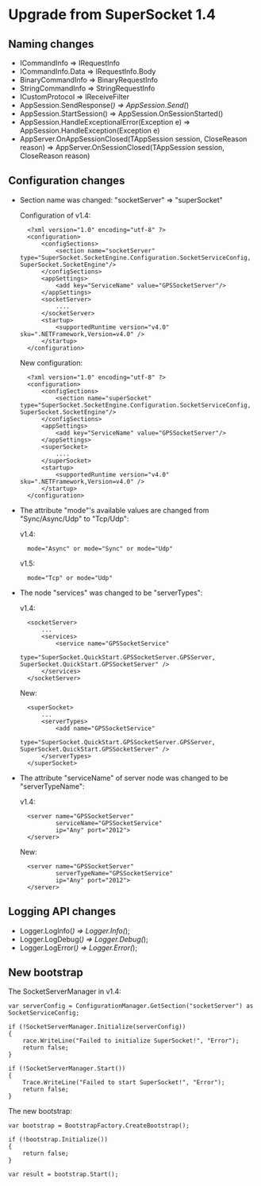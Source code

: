 # Upgrade from SuperSocket 1.4

## Naming changes

* ICommandInfo => IRequestInfo
* ICommandInfo.Data => IRequestInfo.Body
* BinaryCommandInfo => BinaryRequestInfo
* StringCommandInfo => StringRequestInfo
* ICustomProtocol => IReceiveFilter
* AppSession.SendResponse(*) => AppSession.Send(*)
* AppSession.StartSession() => AppSession.OnSessionStarted()
* AppSession.HandleExceptionalError(Exception e) => AppSession.HandleException(Exception e)
* AppServer.OnAppSessionClosed(TAppSession session, CloseReason reason) => AppServer.OnSessionClosed(TAppSession session, CloseReason reason)

## Configuration changes

* Section name was changed: "socketServer" => "superSocket"

    Configuration of v1.4:

        <?xml version="1.0" encoding="utf-8" ?>
        <configuration>
            <configSections>
                <section name="socketServer" type="SuperSocket.SocketEngine.Configuration.SocketServiceConfig, SuperSocket.SocketEngine"/>
            </configSections>
            <appSettings>
                <add key="ServiceName" value="GPSSocketServer"/>
            </appSettings>
            <socketServer>
                ....
            </socketServer>
            <startup>
                <supportedRuntime version="v4.0" sku=".NETFramework,Version=v4.0" />
            </startup>
        </configuration>

    New configuration:

        <?xml version="1.0" encoding="utf-8" ?>
        <configuration>
            <configSections>
                <section name="superSocket" type="SuperSocket.SocketEngine.Configuration.SocketServiceConfig, SuperSocket.SocketEngine"/>
            </configSections>
            <appSettings>
                <add key="ServiceName" value="GPSSocketServer"/>
            </appSettings>
            <superSocket>
                ....
            </superSocket>
            <startup>
                <supportedRuntime version="v4.0" sku=".NETFramework,Version=v4.0" />
            </startup>
        </configuration>

* The attribute "mode"'s available values are changed from "Sync/Async/Udp" to "Tcp/Udp":

    v1.4:

        mode="Async" or mode="Sync" or mode="Udp"

    v1.5:

        mode="Tcp" or mode="Udp"


* The node "services" was changed to be "serverTypes":

    v1.4:

        <socketServer>
            ...
            <services>
                <service name="GPSSocketService"
                     type="SuperSocket.QuickStart.GPSSocketServer.GPSServer, SuperSocket.QuickStart.GPSSocketServer" />
            </services>
        </socketServer>

    New:

        <superSocket>
            ...
            <serverTypes>
                <add name="GPSSocketService"
                     type="SuperSocket.QuickStart.GPSSocketServer.GPSServer, SuperSocket.QuickStart.GPSSocketServer" />
            </serverTypes>
        </superSocket>

* The attribute "serviceName" of server node was changed to be "serverTypeName":

    v1.4:
    
        <server name="GPSSocketServer"
                serviceName="GPSSocketService"
                ip="Any" port="2012">
        </server>

    New:

        <server name="GPSSocketServer"
                serverTypeName="GPSSocketService"
                ip="Any" port="2012">
        </server>
        
## Logging API changes

* Logger.LogInfo(*) => Logger.Info(*);
* Logger.LogDebug(*) => Logger.Debug(*);
* Logger.LogError(*) => Logger.Error(*);

## New bootstrap

The SocketServerManager in v1.4:

    var serverConfig = ConfigurationManager.GetSection("socketServer") as SocketServiceConfig;

    if (!SocketServerManager.Initialize(serverConfig))
    {
        race.WriteLine("Failed to initialize SuperSocket!", "Error");
        return false;
    }

    if (!SocketServerManager.Start())
    {
        Trace.WriteLine("Failed to start SuperSocket!", "Error");
        return false;
    }

The new bootstrap:

    var bootstrap = BootstrapFactory.CreateBootstrap();

    if (!bootstrap.Initialize())
    {
        return false;
    }

    var result = bootstrap.Start();